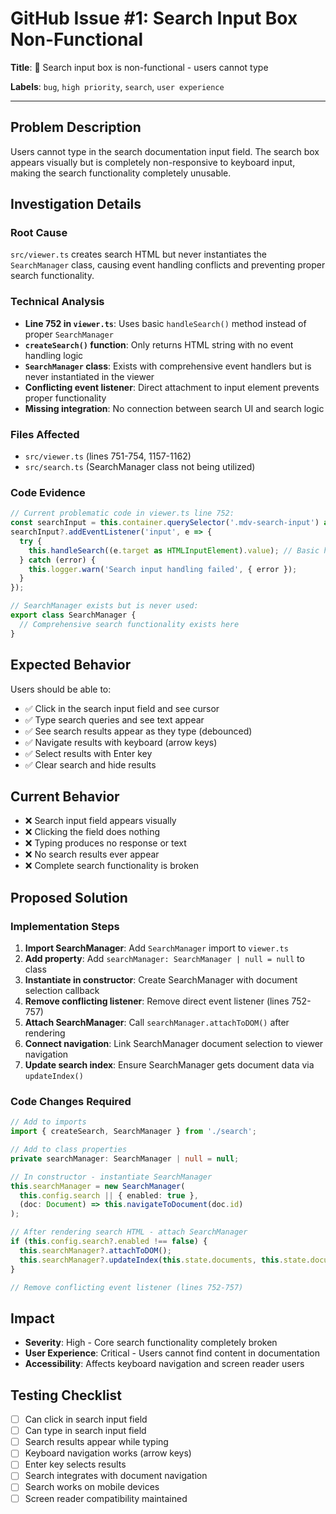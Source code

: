# GitHub Issue #1: Search Input Box Non-Functional

**Title**: 🐛 Search input box is non-functional - users cannot type

**Labels**: `bug`, `high priority`, `search`, `user experience`

---

## Problem Description

Users cannot type in the search documentation input field. The search box appears visually but is completely non-responsive to keyboard input, making the search functionality completely unusable.

## Investigation Details

### Root Cause

`src/viewer.ts` creates search HTML but never instantiates the `SearchManager` class, causing event handling conflicts and preventing proper search functionality.

### Technical Analysis

- **Line 752 in `viewer.ts`**: Uses basic `handleSearch()` method instead of proper `SearchManager`
- **`createSearch()` function**: Only returns HTML string with no event handling logic
- **`SearchManager` class**: Exists with comprehensive event handlers but is never instantiated in the viewer
- **Conflicting event listener**: Direct attachment to input element prevents proper functionality
- **Missing integration**: No connection between search UI and search logic

### Files Affected

- `src/viewer.ts` (lines 751-754, 1157-1162)
- `src/search.ts` (SearchManager class not being utilized)

### Code Evidence

```typescript
// Current problematic code in viewer.ts line 752:
const searchInput = this.container.querySelector('.mdv-search-input') as HTMLInputElement;
searchInput?.addEventListener('input', e => {
  try {
    this.handleSearch((e.target as HTMLInputElement).value); // Basic handler
  } catch (error) {
    this.logger.warn('Search input handling failed', { error });
  }
});

// SearchManager exists but is never used:
export class SearchManager {
  // Comprehensive search functionality exists here
}
```

## Expected Behavior

Users should be able to:

- ✅ Click in the search input field and see cursor
- ✅ Type search queries and see text appear
- ✅ See search results appear as they type (debounced)
- ✅ Navigate results with keyboard (arrow keys)
- ✅ Select results with Enter key
- ✅ Clear search and hide results

## Current Behavior

- ❌ Search input field appears visually
- ❌ Clicking the field does nothing
- ❌ Typing produces no response or text
- ❌ No search results ever appear
- ❌ Complete search functionality is broken

## Proposed Solution

### Implementation Steps

1. **Import SearchManager**: Add `SearchManager` import to `viewer.ts`
2. **Add property**: Add `searchManager: SearchManager | null = null` to class
3. **Instantiate in constructor**: Create SearchManager with document selection callback
4. **Remove conflicting listener**: Remove direct event listener (lines 752-757)
5. **Attach SearchManager**: Call `searchManager.attachToDOM()` after rendering
6. **Connect navigation**: Link SearchManager document selection to viewer navigation
7. **Update search index**: Ensure SearchManager gets document data via `updateIndex()`

### Code Changes Required

```typescript
// Add to imports
import { createSearch, SearchManager } from './search';

// Add to class properties
private searchManager: SearchManager | null = null;

// In constructor - instantiate SearchManager
this.searchManager = new SearchManager(
  this.config.search || { enabled: true },
  (doc: Document) => this.navigateToDocument(doc.id)
);

// After rendering search HTML - attach SearchManager
if (this.config.search?.enabled !== false) {
  this.searchManager?.attachToDOM();
  this.searchManager?.updateIndex(this.state.documents, this.state.documentContents);
}

// Remove conflicting event listener (lines 752-757)
```

## Impact

- **Severity**: High - Core search functionality completely broken
- **User Experience**: Critical - Users cannot find content in documentation
- **Accessibility**: Affects keyboard navigation and screen reader users

## Testing Checklist

- [ ] Can click in search input field
- [ ] Can type in search input field
- [ ] Search results appear while typing
- [ ] Keyboard navigation works (arrow keys)
- [ ] Enter key selects results
- [ ] Search integrates with document navigation
- [ ] Search works on mobile devices
- [ ] Screen reader compatibility maintained
